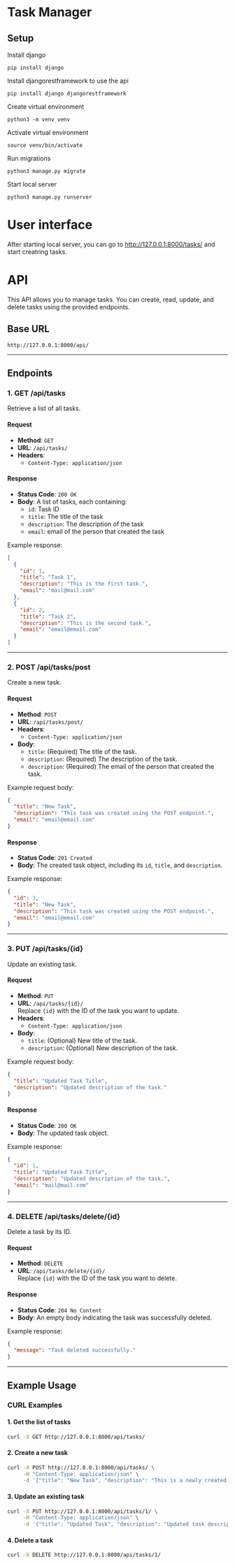 # Task Manager

## Setup
Install django
```
pip install django
```

Install djangorestframework to use the api
```
pip install django djangorestframework
```

Create virtual environment
```
python3 -m venv venv
```

Activate virtual environment
```
source venv/bin/activate
```

Run migrations
```
python3 manage.py migrate
```

Start local server
```
python3 manage.py runserver
```

# User interface
After starting local server, you can go to http://127.0.0.1:8000/tasks/ and start creatring tasks.

# API

This API allows you to manage tasks. You can create, read, update, and delete tasks using the provided endpoints.

## Base URL

```
http://127.0.0.1:8000/api/
```

---

## Endpoints

### 1. **GET /api/tasks**

Retrieve a list of all tasks.

#### Request

- **Method**: `GET`
- **URL**: `/api/tasks/`
- **Headers**:
  - `Content-Type: application/json`

#### Response

- **Status Code**: `200 OK`
- **Body**: A list of tasks, each containing:
  - `id`: Task ID
  - `title`: The title of the task
  - `description`: The description of the task
  - `email`: email of the person that created the task

Example response:

```json
[
  {
    "id": 1,
    "title": "Task 1",
    "description": "This is the first task.",
    "email": "mail@mail.com"
  },
  {
    "id": 2,
    "title": "Task 2",
    "description": "This is the second task.",
    "email": "email@email.com"
  }
]
```

---

### 2. **POST /api/tasks/post**

Create a new task.

#### Request

- **Method**: `POST`
- **URL**: `/api/tasks/post/`
- **Headers**:
  - `Content-Type: application/json`
- **Body**:
  - `title`: (Required) The title of the task.
  - `description`: (Required) The description of the task.
  - `description`: (Required) The email of the person that created the task.

Example request body:

```json
{
  "title": "New Task",
  "description": "This task was created using the POST endpoint.",
  "email": "email@email.com"
}
```

#### Response

- **Status Code**: `201 Created`
- **Body**: The created task object, including its `id`, `title`, and `description`.

Example response:

```json
{
  "id": 3,
  "title": "New Task",
  "description": "This task was created using the POST endpoint.",
  "email": "email@email.com"
}
```

---

### 3. **PUT /api/tasks/{id}**

Update an existing task.

#### Request

- **Method**: `PUT`
- **URL**: `/api/tasks/{id}/`  
  Replace `{id}` with the ID of the task you want to update.
- **Headers**:
  - `Content-Type: application/json`
- **Body**:
  - `title`: (Optional) New title of the task.
  - `description`: (Optional) New description of the task.

Example request body:

```json
{
  "title": "Updated Task Title",
  "description": "Updated description of the task."
}
```

#### Response

- **Status Code**: `200 OK`
- **Body**: The updated task object.

Example response:

```json
{
  "id": 1,
  "title": "Updated Task Title",
  "description": "Updated description of the task.",
  "email": "mail@mail.com"
}
```

---

### 4. **DELETE /api/tasks/delete/{id}**

Delete a task by its ID.

#### Request

- **Method**: `DELETE`
- **URL**: `/api/tasks/delete/{id}/`  
  Replace `{id}` with the ID of the task you want to delete.

#### Response

- **Status Code**: `204 No Content`
- **Body**: An empty body indicating the task was successfully deleted.

Example response:

```json
{
  "message": "Task deleted successfully."
}
```

---

## Example Usage

### CURL Examples

#### 1. **Get the list of tasks**

```bash
curl -X GET http://127.0.0.1:8000/api/tasks/
```

#### 2. **Create a new task**

```bash
curl -X POST http://127.0.0.1:8000/api/tasks/ \
     -H "Content-Type: application/json" \
     -d '{"title": "New Task", "description": "This is a newly created task."}'
```

#### 3. **Update an existing task**

```bash
curl -X PUT http://127.0.0.1:8000/api/tasks/1/ \
     -H "Content-Type: application/json" \
     -d '{"title": "Updated Task", "description": "Updated task description."}'
```

#### 4. **Delete a task**

```bash
curl -X DELETE http://127.0.0.1:8000/api/tasks/1/
```